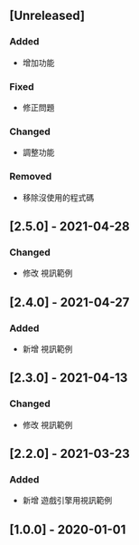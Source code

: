 ## [Unreleased]
### Added
- 增加功能

### Fixed
- 修正問題

### Changed
- 調整功能

### Removed
- 移除沒使用的程式碼

## [2.5.0] - 2021-04-28
### Changed
- 修改 視訊範例


## [2.4.0] - 2021-04-27
### Added
- 新增 視訊範例


## [2.3.0] - 2021-04-13
### Changed
- 修改 視訊範例

## [2.2.0] - 2021-03-23
### Added
- 新增 遊戲引擎用視訊範例


## [1.0.0] - 2020-01-01

